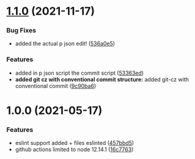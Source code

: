 # [1.1.0](https://github.com/Lincerossa/marcelloluatti.com/compare/v1.0.0...v1.1.0) (2021-11-17)


### Bug Fixes

* added the actual p json edit! ([536a0e5](https://github.com/Lincerossa/marcelloluatti.com/commit/536a0e523337a89c989750c0b816482bdc878580))


### Features

* added in p json script the commit script ([53363ed](https://github.com/Lincerossa/marcelloluatti.com/commit/53363ed923c7e0a258a4418adb72efca402de13c))
* **added git cz with conventional commit structure:** added git-cz with conventional commit ([9c90ba6](https://github.com/Lincerossa/marcelloluatti.com/commit/9c90ba6ec7155854e37d4594da04b4b62a1c5f35))

# 1.0.0 (2021-05-17)


### Features

* eslint support added + files eslinted ([457bbd5](https://github.com/Lincerossa/marcelloluatti.com/commit/457bbd569e3620bc597cf240ac1d9e7e5692d114))
* github actions limited to node 12.14.1 ([16c7763](https://github.com/Lincerossa/marcelloluatti.com/commit/16c776393899ae349bc0291d90b0fab6b629baf8))

